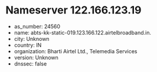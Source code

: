 # Nameserver 122.166.123.19

* as_number: 24560
* name: abts-kk-static-019.123.166.122.airtelbroadband.in.
* city: Unknown
* country: IN
* organization: Bharti Airtel Ltd., Telemedia Services
* version: Unknown
* dnssec: false
